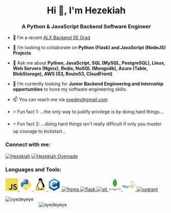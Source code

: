 <h1 align="center">Hi 👋, I'm Hezekiah</h1>
<h3 align="center">A Python & JavaScript Backend Software Engineer</h3>

<!-- **oyedeyeye/oyedeyeye** is a ✨ _special_ ✨ repository because its `README.md` (this file) appears on your GitHub profile.

Here are some ideas to get you started:

- 🔭 I’m currently working on ...
- 🌱 I’m currently learning ...
- 👯 I’m looking to collaborate on ...
- 🤔 I’m looking for help with ...
- 💬 Ask me about ...
- 📫 How to reach me: ...
- 😄 Pronouns: ...
- ⚡ Fun fact: ... -->


- 🔭 I’m a recent [ALX Backend SE Grad](https://www.alxafrica.com/)

- 👯 I’m looking to collaborate on **Python (Flask) and JavaScript (NodeJS) Projects**

- 💬 Ask me about **Python, JavaScript, SQL (MySQL, PostgreSQL), Linux, Web Servers (Nginx), Redis, NoSQL (Mongodb), Azure (Table, BlobStorage), AWS (S3, Route53, CloudFront)**

- 🤝 I’m currently looking for **Junior Backend Engineering and Internship opportunities** to hone my software engineering skills.

- 📫 You can reach me via [oyedey\@gmail.com](mailto:oyedey@gmail.com)

- ⚡ Fun fact 1: ...the only way to justify privilege is by doing hard things...

- ⚡ Fun fact 2: ...doing hard things isn't really difficult if only you muster up courage to kickstart...


<!-- Social Media Links -->
<h3 align="left">Connect with me:</h3>
<p align="left">
<a href="https://twitter.com/_oyedeyeye" target="blank"><img align="center" src="https://raw.githubusercontent.com/rahuldkjain/github-profile-readme-generator/master/src/images/icons/Social/twitter.svg" alt="Hezekiah" height="30" width="40" /></a>
<a href="https://linkedin.com/in/Hezekiah-Oyemade/" target="blank"><img align="center" src="https://raw.githubusercontent.com/rahuldkjain/github-profile-readme-generator/master/src/images/icons/Social/linked-in-alt.svg" alt="Hezekiah Oyemade" height="30" width="40" /></a>
<!-- <a href="https://fb.com/oyedey" target="blank"><img align="center" src="https://raw.githubusercontent.com/rahuldkjain/github-profile-readme-generator/master/src/images/icons/Social/facebook.svg" alt="oyedey" height="30" width="40" /></a>
<a href="https://instagram.com/oyedey" target="blank"><img align="center" src="https://raw.githubusercontent.com/rahuldkjain/github-profile-readme-generator/master/src/images/icons/Social/instagram.svg" alt="oyedey" height="30" width="40" /></a> -->
</p>


<!-- Languages Section -->

<h3 align="left">Languages and Tools:</h3>
<p align="left"> <a href="https://developer.mozilla.org/en-US/docs/Web/JavaScript" target="_blank" rel="noreferrer"> <img src="https://raw.githubusercontent.com/devicons/devicon/master/icons/javascript/javascript-original.svg" alt="javascript" width="40" height="40"/> </a> <a href="https://www.python.org" target="_blank" rel="noreferrer"> <img src="https://raw.githubusercontent.com/devicons/devicon/master/icons/python/python-original.svg" alt="python" width="40" height="40"/> </a> <a href="https://www.linux.org/" target="_blank" rel="noreferrer"> <img src="https://raw.githubusercontent.com/devicons/devicon/master/icons/linux/linux-original.svg" alt="linux" width="40" height="40"/> </a> <a href="https://www.cprogramming.com/" target="_blank" rel="noreferrer"> <img src="https://raw.githubusercontent.com/devicons/devicon/master/icons/c/c-original.svg" alt="c" width="40" height="40"/> </a> <a href="https://www.figma.com/" target="_blank" rel="noreferrer"> <img src="https://www.vectorlogo.zone/logos/figma/figma-icon.svg" alt="figma" width="40" height="40"/> </a> <a href="https://flask.palletsprojects.com/" target="_blank" rel="noreferrer"> <img src="https://www.vectorlogo.zone/logos/pocoo_flask/pocoo_flask-icon.svg" alt="flask" width="40" height="40"/> </a> <a href="https://git-scm.com/" target="_blank" rel="noreferrer"> <img src="https://www.vectorlogo.zone/logos/git-scm/git-scm-icon.svg" alt="git" width="40" height="40"/> </a>  <a href="https://www.mongodb.com/" target="_blank" rel="noreferrer"> <img src="https://raw.githubusercontent.com/devicons/devicon/master/icons/mongodb/mongodb-original-wordmark.svg" alt="mongodb" width="40" height="40"/> </a> <a href="https://www.mysql.com/" target="_blank" rel="noreferrer"> <img src="https://raw.githubusercontent.com/devicons/devicon/master/icons/mysql/mysql-original-wordmark.svg" alt="mysql" width="40" height="40"/> </a> <a href="https://www.vagrantup.com/" target="_blank" rel="noreferrer"> <img src="https://www.vectorlogo.zone/logos/vagrantup/vagrantup-icon.svg" alt="vagrant" width="40" height="40"/> </a> </p>

<!-- Most Used Languages -->
<p><img width='400' hieght='500' align="left" src="https://github-readme-stats.vercel.app/api/top-langs?username=oyedeyeye&show_icons=true&locale=en&layout=compact" alt="oyedeyeye" /></p>

<!-- GitHub Streak -->
<p><img align="right" width='400' hieght='500' src="https://github-readme-streak-stats.herokuapp.com?user=oyedeyeye" alt="oyedeyeye" /></p>
